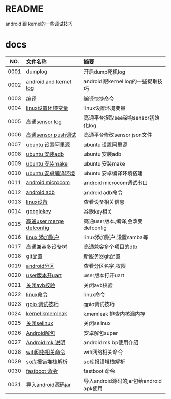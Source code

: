 # README

android 跟 kernel的一些调试技巧

# docs

NO.|文件名称|摘要
:--:|:--|:--
0001| [dumplog](android_kernel/0001_qcom_dumplog.md) | 开启dump死机log
0002| [android and kernel log](android_kernel/0002_androidlog.md) | android 跟kernel log的一些捉取技巧
0003| [编译](android_kernel/0003_compile.md) | 编译快捷命令
0004| [linux设置环境变量](android_kernel/0004_environment.md) | linux设置环境变量
0005| [高通sensor log](android_kernel/0005_sensor.md) | 高通平台捉取see架构sensor初始化log
0006| [高通sensor push调试](android_kernel/0006_sensor_json.md) | 高通平台修改sensor json文件
0007| [ubuntu 设置阿里源](android_kernel/0007_ali_source.md) | ubuntu 设置阿里源
0008| [ubuntu 安装adb](android_kernel/0008_adb.md) | ubuntu 安装adb
0009| [ubuntu 安装make](android_kernel/0009_make.md) | ubuntu 安装make
0010| [ubuntu 安卓编译环境](android_kernel/0010_compile_server.md) | ubuntu 安卓编译环境搭建
0011| [android microcom](android_kernel/0011_microcom.md) | android microcom调试串口
0012| [android adb](android_kernel/0012_adb.md) | android adb命令
0013| [linux设备](android_kernel/0013_kernel_devices.md) | 查看设备相关信息
0014| [googlekey](android_kernel/0014_googlekey.md) | 谷歌key相关
0015| [高通user merge defconfig](android_kernel/0015_user_defconfig.md) | 高通user版本,编译,会改变defconfig
0016| [linux 添加账户](android_kernel/0016_linux_acount_samba.md) | linux添加账户,设置samba等
0017| [高通兼容多设备树](android_kernel/0017_qcom_dtb_20221223.md) | 高通兼容多个项目的dtb
0018| [git配置](android_kernel/0018_git_20221226.md) | 新服务器git配置
0019| [android分区](android_kernel/0019_partition_20221231.md) | 查看分区名字,权限
0020| [user版本开uart](android_kernel/0020_user_uart_20221231.md) | user版本打开uart
0021| [关闭avb校验](android_kernel/0021_disable_avb_20221231.md) | 关闭avb校验
0022| [linux命令](android_kernel/0022_linux_command_20221231.md) | linux命令
0023| [gpio 调试技巧](android_kernel/0023_gpio_20221231.md) | gpio调试技巧
0024| [kernel kmemleak](android_kernel/0024_kmemleak_20221231.md) | kmemleak 排查内核漏内存
0025| [关闭selinux](android_kernel/0025_close_selinux_202311.md) | 关闭selinux
0026| [Android解包](android_kernel/0026_unpack_super_20230103.md) | 安卓解包super
0027| [Android mk 说明](android_kernel/0027_android_mk.md) | android mk bp使用介绍
0028| [wifi网络相关命令](android_kernel/0028_wifi.md) | wifi网络相关命令
0029| [so库报错堆栈解析](android_kernel/0029_so_debug.md) | so库报错堆栈解析
0030| [fastboot 命令](android_kernel/0030_fastboot.md) | fastboot 命令
0031| [导入android源码jar](android_kernel/0031_android_jar.md) | 导入android源码的jar包给android apk使用